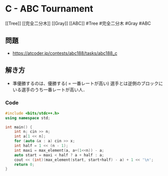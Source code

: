 # C - ABC Tournament
[[Tree]] [[完全二分木]] [[Gray]] [[ABC]]
#Tree #完全二分木 #Gray #ABC 

## 問題
- https://atcoder.jp/contests/abc188/tasks/abc188_c

## 解き方
- 準優勝するのは、優勝する( = 一番レートが高い) 選手とは逆側のブロックにいる選手のうち一番レートが高い人．

### Code
```c++
#include <bits/stdc++.h>
using namespace std;

int main() {
	int n; cin >> n;
	int a[1 << n];
	for (auto &x : a) cin >> x;
	int half = 1 << (n - 1);
	int maxi = max_element(a, a+(1<<n)) - a;
	auto start = maxi < half ? a + half : a;
	cout << (int)(max_element(start, start+half) - a) + 1 << '\n';
	return 0;
}
```